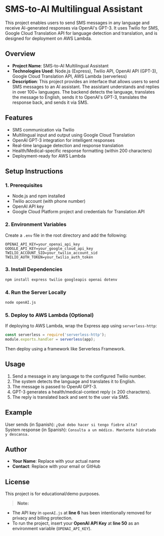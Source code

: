 # SMS-to-AI Multilingual Assistant

This project enables users to send SMS messages in any language and receive AI-generated responses via OpenAI's GPT-3. It uses Twilio for SMS, Google Cloud Translation API for language detection and translation, and is designed for deployment on AWS Lambda.

## Overview

- **Project Name**: SMS-to-AI Multilingual Assistant
- **Technologies Used**: Node.js (Express), Twilio API, OpenAI API (GPT-3), Google Cloud Translation API, AWS Lambda (serverless)
- **Description**: This project provides an interface that allows users to send SMS messages to an AI assistant. The assistant understands and replies in over 100+ languages. The backend detects the language, translates the message to English, sends it to OpenAI's GPT-3, translates the response back, and sends it via SMS.

## Features

- SMS communication via Twilio
- Multilingual input and output using Google Cloud Translation
- OpenAI GPT-3 integration for intelligent responses
- Real-time language detection and response translation
- Health/Medical-specific response formatting (within 200 characters)
- Deployment-ready for AWS Lambda

## Setup Instructions

### 1. Prerequisites

- Node.js and npm installed
- Twilio account (with phone number)
- OpenAI API key
- Google Cloud Platform project and credentials for Translation API

### 2. Environment Variables

Create a `.env` file in the root directory and add the following:

```
OPENAI_API_KEY=your_openai_api_key
GOOGLE_API_KEY=your_google_cloud_api_key
TWILIO_ACCOUNT_SID=your_twilio_account_sid
TWILIO_AUTH_TOKEN=your_twilio_auth_token
```

### 3. Install Dependencies

```bash
npm install express twilio googleapis openai dotenv
```

### 4. Run the Server Locally

```bash
node openAI.js
```

### 5. Deploy to AWS Lambda (Optional)

If deploying to AWS Lambda, wrap the Express app using `serverless-http`:

```js
const serverless = require('serverless-http');
module.exports.handler = serverless(app);
```

Then deploy using a framework like Serverless Framework.

## Usage

1. Send a message in any language to the configured Twilio number.
2. The system detects the language and translates it to English.
3. The message is passed to OpenAI GPT-3.
4. GPT-3 generates a health/medical-context reply (≤ 200 characters).
5. The reply is translated back and sent to the user via SMS.

## Example

User sends (in Spanish): `¿Qué debo hacer si tengo fiebre alta?`  
System response (in Spanish): `Consulta a un médico. Mantente hidratado y descansa.`

## Author

- **Your Name**: Replace with your actual name
- **Contact**: Replace with your email or GitHub

## License

This project is for educational/demo purposes.

> **Note:**
- The API key in `openAI.js` at **line 6** has been intentionally removed for privacy and billing protection.
- To run the project, insert your **OpenAI API Key** at **line 50** as an environment variable (`OPENAI_API_KEY`).
